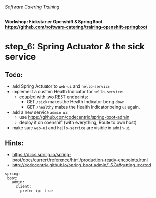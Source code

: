 ###### Software Catering Training
#### Workshop: Kickstarter Openshift & Spring Boot  https://github.com/software-catering/training-openshift-springboot
# step_6: Spring Actuator & the sick service

## Todo:
* add Spring Actuator to `web-ui` and `hello-service`
* implement a custom Health Indicator for `hello-service`:
  * coupled with two REST endpoints:
    * GET `/sick` makes the Health Indicator being `down`
    * GET `/healthy` makes the Health Indicator being `up` again.
* add a new service `admin-ui`:
  * use https://github.com/codecentric/spring-boot-admin
  * deploy it on openshift (with everything, Route to own host)
* make sure `web-ui` and `hello-service` are visible in `admin-ui`

## Hints:
* https://docs.spring.io/spring-boot/docs/current/reference/html/production-ready-endpoints.html 
* http://codecentric.github.io/spring-boot-admin/1.5.3/#getting-started
```
spring:
 boot:
   admin:
     client:
       prefer-ip: true
```
